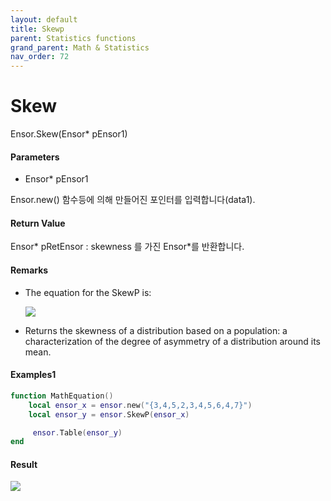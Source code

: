 ```yaml
---
layout: default
title: Skewp
parent: Statistics functions
grand_parent: Math & Statistics
nav_order: 72
---
```


# Skew

Ensor.Skew\(Ensor\* pEnsor1\)

#### Parameters

* Ensor\* pEnsor1

Ensor.new\(\) 함수등에 의해 만들어진 포인터를 입력합니다\(data1\).

#### Return Value

Ensor\* pRetEnsor : skewness 를 가진 Ensor\*를 반환합니다.

#### Remarks

* The equation for the SkewP is:

  ![](/StatisticsAPI/SkewPFunc.png)

* Returns the skewness of a distribution based on a population: a characterization of the degree of asymmetry of a distribution around its mean.

#### Examples1

```lua
function MathEquation()
    local ensor_x = ensor.new("{3,4,5,2,3,4,5,6,4,7}")
    local ensor_y = ensor.SkewP(ensor_x)

     ensor.Table(ensor_y)
end
```

#### Result

![](/StatisticsAPI/SkewPResultTable.png)

